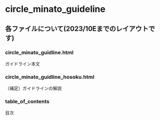 # circle_minato_guideline

## 各ファイルについて(2023/10Eまでのレイアウトです)
### circle_minato_guidline.html
ガイドライン本文
### circle_minato_guidline_hosoku.html
（補足）ガイドラインの解説
### table_of_contents
目次
